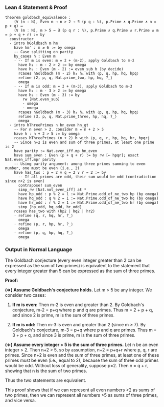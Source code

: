 ### Lean 4 Statement & Proof

```lean
theorem goldbach_equivalence :
    (∀ (n : ℕ), Even n → n > 2 → ∃ (p q : ℕ), p.Prime ∧ q.Prime ∧ n = p + q) ↔
    (∀ (m : ℕ), m > 5 → ∃ (p q r : ℕ), p.Prime ∧ q.Prime ∧ r.Prime ∧ m = p + q + r) := by
  constructor
  · intro hGoldbach m hm
    have hm' : m ≥ 6 := by omega
    -- Case splitting on parity
    by_cases h : Even m
    · -- If m is even: m = 2 + (m-2), apply Goldbach to m-2
      have h₁ : m - 2 > 2 := by omega
      have h₂ : Even (m - 2) := even_sub h (by decide)
      rcases hGoldbach (m - 2) h₂ h₁ with ⟨p, q, hp, hq, hpq⟩
      refine ⟨2, p, q, Nat.prime_two, hp, hq, ?_⟩
      omega
    · -- If m is odd: m = 3 + (m-3), apply Goldbach to m-3
      have h₁ : m - 3 > 2 := by omega
      have h₂ : Even (m - 3) := by
        rw [Nat.even_sub]
        · omega
        · omega
      rcases hGoldbach (m - 3) h₂ h₁ with ⟨p, q, hp, hq, hpq⟩
      refine ⟨3, p, q, Nat.prime_three, hp, hq, ?_⟩
      omega
  · intro hThreePrimes n hn_even hn_gt
    -- For n even > 2, consider m = n + 2 > 5
    have h : n + 2 > 5 := by omega
    rcases hThreePrimes (n + 2) h with ⟨p, q, r, hp, hq, hr, hpqr⟩
    -- Since n+2 is even and sum of three primes, at least one prime is 2
    have parity := Nat.even_iff.mp hn_even
    have sum_even : Even (p + q + r) := by rw [← hpqr]; exact Nat.even_iff.mpr parity
    -- Using parity argument: among three primes summing to even number, one must be even (i.e., 2)
    have has_two : p = 2 ∨ q = 2 ∨ r = 2 := by
      -- If all primes are odd, their sum would be odd (contradiction since n+2 is even)
      contrapose! sum_even
      simp_rw [Nat.not_even_iff] at *
      have hp_odd : p % 2 = 1 := Nat.Prime.odd_of_ne_two hp (by omega)
      have hq_odd : q % 2 = 1 := Nat.Prime.odd_of_ne_two hq (by omega)
      have hr_odd : r % 2 = 1 := Nat.Prime.odd_of_ne_two hr (by omega)
      simp [hp_odd, hq_odd, hr_odd]
    rcases has_two with (hp2 | hq2 | hr2)
    · refine ⟨q, r, hq, hr, ?_⟩
      omega
    · refine ⟨p, r, hp, hr, ?_⟩
      omega
    · refine ⟨p, q, hp, hq, ?_⟩
      omega
```

### Output in Normal Language

The Goldbach conjecture (every even integer greater than 2 can be expressed as the sum of two primes) is equivalent to the statement that every integer greater than 5 can be expressed as the sum of three primes.

**Proof:**

**(⇒) Assume Goldbach's conjecture holds.** Let m > 5 be any integer. We consider two cases:

1. **If m is even:** Then m-2 is even and greater than 2. By Goldbach's conjecture, m-2 = p+q where p and q are primes. Thus m = 2 + p + q, and since 2 is prime, m is the sum of three primes.

2. **If m is odd:** Then m-3 is even and greater than 2 (since m ≥ 7). By Goldbach's conjecture, m-3 = p+q where p and q are primes. Thus m = 3 + p + q, and since 3 is prime, m is the sum of three primes.

**(⇐) Assume every integer > 5 is the sum of three primes.** Let n be an even integer > 2. Then n+2 > 5, so by assumption, n+2 = p+q+r where p, q, r are primes. Since n+2 is even and the sum of three primes, at least one of these primes must be even (i.e., equal to 2), because the sum of three odd primes would be odd. Without loss of generality, suppose p=2. Then n = q + r, showing that n is the sum of two primes.

Thus the two statements are equivalent.

This proof shows that if we can represent all even numbers >2 as sums of two primes, then we can represent all numbers >5 as sums of three primes, and vice versa.